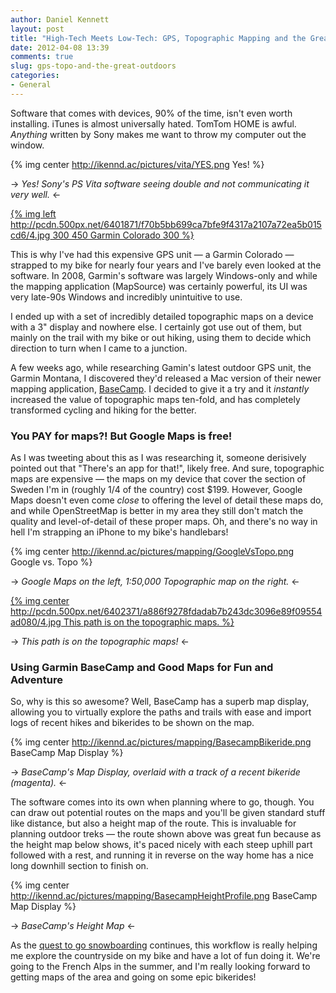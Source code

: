 ```yaml
---
author: Daniel Kennett
layout: post
title: "High-Tech Meets Low-Tech: GPS, Topographic Mapping and the Great Outdoors"
date: 2012-04-08 13:39
comments: true
slug: gps-topo-and-the-great-outdoors
categories: 
- General
---
```


Software that comes with devices, 90% of the time, isn't even worth installing. iTunes is almost universally hated. TomTom HOME is awful. *Anything* written by Sony makes me want to throw my computer out the window.

{% img center http://ikennd.ac/pictures/vita/YES.png Yes! %}

-> *Yes! Sony's PS Vita software seeing double and not communicating it very well.* <-

[{% img left http://pcdn.500px.net/6401871/f70b5bb699ca7bfe9f4317a2107a72ea5b015cd6/4.jpg 300 450 Garmin Colorado 300 %}](http://500px.com/photo/6401871/)

This is why I've had this expensive GPS unit — a Garmin Colorado — strapped to my bike for nearly four years and I've barely even looked at the software. In 2008, Garmin's software was largely Windows-only and while the mapping application (MapSource) was certainly powerful, its UI was very late-90s Windows and incredibly unintuitive to use.

I ended up with a set of incredibly detailed topographic maps on a device with a 3" display and nowhere else. I certainly got use out of them, but mainly on the trail with my bike or out hiking, using them to decide which direction to turn when I came to a junction.

A few weeks ago, while researching Gamin's latest outdoor GPS unit, the Garmin Montana, I discovered they'd released a Mac version of their newer mapping application, [BaseCamp](http://www.garmin.com/us/products/onthetrail/BaseCamp). I decided to give it a try and it *instantly* increased the value of topographic maps ten-fold, and has completely transformed cycling and hiking for the better.

### You PAY for maps?! But Google Maps is free! ###

As I was tweeting about this as I was researching it, someone derisively pointed out that "There's an app for that!", likely free. And sure, topographic maps are expensive — the maps on my device that cover the section of Sweden I'm in (roughly 1/4 of the country) cost $199. However, Google Maps doesn't even come *close* to offering the level of detail these maps do, and while OpenStreetMap is better in my area they still don't match the quality and level-of-detail of these proper maps. Oh, and there's no way in hell I'm strapping an iPhone to my bike's handlebars!

{% img center http://ikennd.ac/pictures/mapping/GoogleVsTopo.png Google vs. Topo %}

-> *Google Maps on the left, 1:50,000 Topographic map on the right.* <-

[{% img center http://pcdn.500px.net/6402371/a886f9278fdadab7b243dc3096e89f09554ad080/4.jpg This path is on the topographic maps. %}](http://500px.com/photo/6402371/)

-> *This path is on the topographic maps!* <-

### Using Garmin BaseCamp and Good Maps for Fun and Adventure ###

So, why is this so awesome? Well, BaseCamp has a superb map display, allowing you to virtually explore the paths and trails with ease and import logs of recent hikes and bikerides to be shown on the map. 

{% img center http://ikennd.ac/pictures/mapping/BasecampBikeride.png BaseCamp Map Display %}

-> *BaseCamp's Map Display, overlaid with a track of a recent bikeride (magenta).* <-

The software comes into its own when planning where to go, though. You can draw out potential routes on the maps and you'll be given standard stuff like distance, but also a height map of the route. This is invaluable for planning outdoor treks — the route shown above was great fun because as the height map below shows, it's paced nicely with each steep uphill part followed with a rest, and running it in reverse on the way home has a nice long downhill section to finish on.

{% img center http://ikennd.ac/pictures/mapping/BasecampHeightProfile.png BaseCamp Map Display %}

-> *BaseCamp's Height Map* <-

As the [quest to go snowboarding](http://ikennd.ac/blog/2012/03/public-shaming-the-only-way/) continues, this workflow is really helping me explore the countryside on my bike and have a lot of fun doing it. We're going to the French Alps in the summer, and I'm really looking forward to getting maps of the area and going on some epic bikerides!

